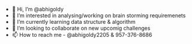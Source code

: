 - 👋 Hi, I’m @abhigoldy
- 👀 I’m interested in analysing/working on brain storming requiremenets
- 🌱 I’m currently learning data structure & algorithm
- 💞️ I’m looking to collaborate on new upcomig challenges
- 📫 How to reach me - @abhigoldy2205 & 957-376-8686

<!---
abhigoldy/abhigoldy is a ✨ special ✨ repository because its `README.md` (this file) appears on your GitHub profile.
You can click the Preview link to take a look at your changes.
--->
